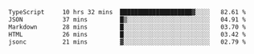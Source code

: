 <!--START_SECTION:waka-->

```txt
TypeScript     10 hrs 32 mins  ████████████████████▓░░░░   82.61 %
JSON           37 mins         █▒░░░░░░░░░░░░░░░░░░░░░░░   04.91 %
Markdown       28 mins         █░░░░░░░░░░░░░░░░░░░░░░░░   03.70 %
HTML           26 mins         █░░░░░░░░░░░░░░░░░░░░░░░░   03.42 %
jsonc          21 mins         ▓░░░░░░░░░░░░░░░░░░░░░░░░   02.79 %
```

<!--END_SECTION:waka-->
